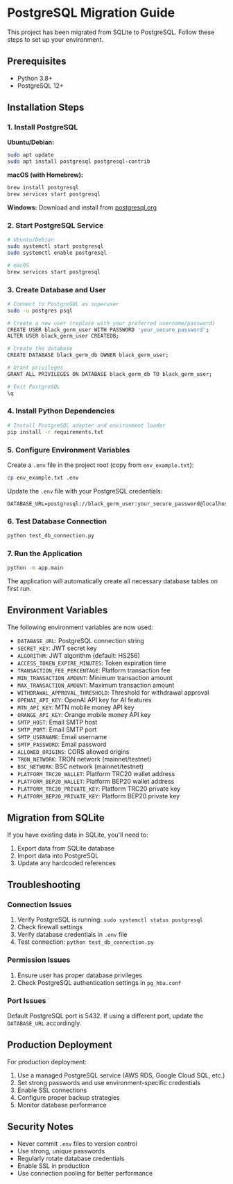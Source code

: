 # PostgreSQL Migration Guide

This project has been migrated from SQLite to PostgreSQL. Follow these steps to set up your environment.

## Prerequisites

- Python 3.8+
- PostgreSQL 12+

## Installation Steps

### 1. Install PostgreSQL

**Ubuntu/Debian:**
```bash
sudo apt update
sudo apt install postgresql postgresql-contrib
```

**macOS (with Homebrew):**
```bash
brew install postgresql
brew services start postgresql
```

**Windows:**
Download and install from [postgresql.org](https://www.postgresql.org/download/windows/)

### 2. Start PostgreSQL Service

```bash
# Ubuntu/Debian
sudo systemctl start postgresql
sudo systemctl enable postgresql

# macOS
brew services start postgresql
```

### 3. Create Database and User

```bash
# Connect to PostgreSQL as superuser
sudo -u postgres psql

# Create a new user (replace with your preferred username/password)
CREATE USER black_germ_user WITH PASSWORD 'your_secure_password';
ALTER USER black_germ_user CREATEDB;

# Create the database
CREATE DATABASE black_germ_db OWNER black_germ_user;

# Grant privileges
GRANT ALL PRIVILEGES ON DATABASE black_germ_db TO black_germ_user;

# Exit PostgreSQL
\q
```

### 4. Install Python Dependencies

```bash
# Install PostgreSQL adapter and environment loader
pip install -r requirements.txt
```

### 5. Configure Environment Variables

Create a `.env` file in the project root (copy from `env_example.txt`):

```bash
cp env_example.txt .env
```

Update the `.env` file with your PostgreSQL credentials:

```env
DATABASE_URL=postgresql://black_germ_user:your_secure_password@localhost:5432/black_germ_db
```

### 6. Test Database Connection

```bash
python test_db_connection.py
```

### 7. Run the Application

```bash
python -m app.main
```

The application will automatically create all necessary database tables on first run.

## Environment Variables

The following environment variables are now used:

- `DATABASE_URL`: PostgreSQL connection string
- `SECRET_KEY`: JWT secret key
- `ALGORITHM`: JWT algorithm (default: HS256)
- `ACCESS_TOKEN_EXPIRE_MINUTES`: Token expiration time
- `TRANSACTION_FEE_PERCENTAGE`: Platform transaction fee
- `MIN_TRANSACTION_AMOUNT`: Minimum transaction amount
- `MAX_TRANSACTION_AMOUNT`: Maximum transaction amount
- `WITHDRAWAL_APPROVAL_THRESHOLD`: Threshold for withdrawal approval
- `OPENAI_API_KEY`: OpenAI API key for AI features
- `MTN_API_KEY`: MTN mobile money API key
- `ORANGE_API_KEY`: Orange mobile money API key
- `SMTP_HOST`: Email SMTP host
- `SMTP_PORT`: Email SMTP port
- `SMTP_USERNAME`: Email username
- `SMTP_PASSWORD`: Email password
- `ALLOWED_ORIGINS`: CORS allowed origins
- `TRON_NETWORK`: TRON network (mainnet/testnet)
- `BSC_NETWORK`: BSC network (mainnet/testnet)
- `PLATFORM_TRC20_WALLET`: Platform TRC20 wallet address
- `PLATFORM_BEP20_WALLET`: Platform BEP20 wallet address
- `PLATFORM_TRC20_PRIVATE_KEY`: Platform TRC20 private key
- `PLATFORM_BEP20_PRIVATE_KEY`: Platform BEP20 private key

## Migration from SQLite

If you have existing data in SQLite, you'll need to:

1. Export data from SQLite database
2. Import data into PostgreSQL
3. Update any hardcoded references

## Troubleshooting

### Connection Issues

1. Verify PostgreSQL is running: `sudo systemctl status postgresql`
2. Check firewall settings
3. Verify database credentials in `.env` file
4. Test connection: `python test_db_connection.py`

### Permission Issues

1. Ensure user has proper database privileges
2. Check PostgreSQL authentication settings in `pg_hba.conf`

### Port Issues

Default PostgreSQL port is 5432. If using a different port, update the `DATABASE_URL` accordingly.

## Production Deployment

For production deployment:

1. Use a managed PostgreSQL service (AWS RDS, Google Cloud SQL, etc.)
2. Set strong passwords and use environment-specific credentials
3. Enable SSL connections
4. Configure proper backup strategies
5. Monitor database performance

## Security Notes

- Never commit `.env` files to version control
- Use strong, unique passwords
- Regularly rotate database credentials
- Enable SSL in production
- Use connection pooling for better performance
